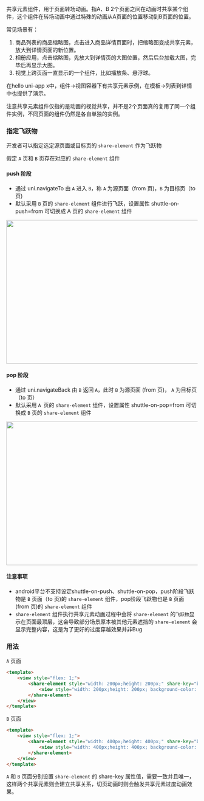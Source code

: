 <!-- ## share-element -->

<!-- UTSCOMJSON.share-element.name -->

<!-- UTSCOMJSON.share-element.description -->

共享元素组件，用于页面转场动画。指A、B 2个页面之间在动画时共享某个组件，这个组件在转场动画中通过特殊的动画从A页面的位置移动到B页面的位置。

常见场景有：
1. 商品列表的商品缩略图，点击进入商品详情页面时，把缩略图变成共享元素，放大到详情页面的新位置。
2. 相册应用，点击缩略图，先放大到详情页的大图位置，然后后台加载大图，完毕后再显示大图。
3. 视觉上跨页面一直显示的一个组件，比如播放条、悬浮球。

在hello uni-app x中，组件->视图容器下有共享元素示例，在模板->列表到详情 中也提供了演示。

注意共享元素组件仅指的是动画的视觉共享，并不是2个页面真的复用了同一个组件实例，不同页面的组件仍然是各自单独的实例。

<!-- UTSCOMJSON.share-element.compatibility -->

<!-- UTSCOMJSON.share-element.attribute -->


### 指定飞跃物

开发者可以指定选定源页面或目标页的 `share-element` 作为飞跃物

假定 `A` 页和 `B` 页存在对应的 `share-element` 组件

#### push 阶段

+ 通过 uni.navigateTo 由 `A` 进入 `B`，称 `A` 为源页面（from 页)，`B` 为目标页（to 页)
+ 默认采用 `B` 页的 `share-element` 组件进行飞跃，设置属性 shuttle-on-push=from 可切换成 A 页的 `share-element` 组件

<img src="https://web-ext-storage.dcloud.net.cn/uni-app-x/component/share-element/share-element-01.png" width="600" height="378">

#### pop 阶段

+ 通过 uni.navigateBack 由 `B` 返回 `A`，此时 `B` 为源页面 (from 页)， `A` 为目标页（to 页）
+ 默认采用 `A `页的 `share-element` 组件，设置属性 shuttle-on-pop=from 可切换成 `B` 页的 `share-element` 组件

<img src="https://web-ext-storage.dcloud.net.cn/uni-app-x/component/share-element/share-element-02.png" width="600" height="378">

#### 注意事项

+ android平台不支持设定shuttle-on-push、shuttle-on-pop，push阶段飞跃物是 `B` 页面（to 页)的 `share-element` 组件，pop阶段飞跃物也是 `B` 页面(from 页)的 `share-element` 组件
+ `share-element` 组件执行共享元素动画过程中会将 `share-element` 的`飞跃物`显示在页面最顶层，这会导致部分场景原本被其他元素遮挡的 `share-element` 会显示完整内容，这是为了更好的过度穿越效果并非Bug

### 用法

`A` 页面

```html
<template>
	<view style="flex: 1;">
		<share-element style="width: 200px;height: 200px;" share-key="box" >
			<view style="width: 200px;height: 200px; background-color: red;"></view>
		</share-element>
	</view>
</template>
```

`B` 页面

```html
<template>
	<view style="flex: 1;">
		<share-element style="width: 400px;height: 400px;" share-key="box" >
			<view style="width: 400px;height: 400px; background-color: red;"></view>
		</share-element>
	</view>
</template>
```

`A` 和 `B` 页面分别设置 `share-element` 的 share-key 属性值，需要一致并且唯一，这样两个共享元素则会建立共享关系，切页动画时则会触发共享元素过度动画效果。

<!-- UTSCOMJSON.share-element.event -->

<!-- UTSCOMJSON.share-element.component_type -->

<!-- UTSCOMJSON.share-element.children -->

<!-- UTSCOMJSON.share-element.example -->

<!-- UTSCOMJSON.share-element.reference -->

